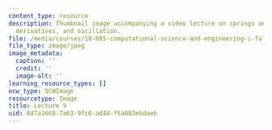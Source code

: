 ```yaml
---
content_type: resource
description: Thumbnail image accompanying a video lecture on springs and masses, time
  derivatives, and oscillation.
file: /media/courses/18-085-computational-science-and-engineering-i-fall-2008/847a16687a639fc6ad44f5a883ebdaeb_9.jpg
file_type: image/jpeg
image_metadata:
  caption: ''
  credit: ''
  image-alt: ''
learning_resource_types: []
ocw_type: OCWImage
resourcetype: Image
title: Lecture 9
uid: 847a1668-7a63-9fc6-ad44-f5a883ebdaeb
---
```

